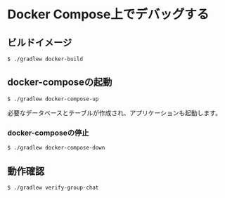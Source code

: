 # Docker Compose上でデバッグする

## ビルドイメージ

```shell
$ ./gradlew docker-build
```

## docker-composeの起動

```shell
$ ./gradlew docker-compose-up
```

必要なデータベースとテーブルが作成され、アプリケーションも起動します。

### docker-composeの停止

```shell
$ ./gradlew docker-compose-down
```

## 動作確認

```shell
$ ./gradlew verify-group-chat
```



